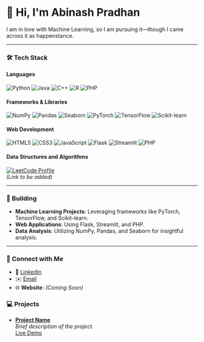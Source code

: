 # 👋 Hi, I'm Abinash Pradhan  

I am in love with Machine Learning, so I am pursuing it—though I came across it as happenstance.

---

### 🛠 Tech Stack

#### **Languages**
![Python](https://img.shields.io/badge/-Python-3776AB?logo=python&logoColor=white&style=flat)
![Java](https://img.shields.io/badge/-Java-007396?logo=java&logoColor=white&style=flat)
![C++](https://img.shields.io/badge/-C++-00599C?logo=cplusplus&logoColor=white&style=flat)
![R](https://img.shields.io/badge/-R-276DC3?logo=r&logoColor=white&style=flat)
![PHP](https://img.shields.io/badge/-PHP-777BB4?logo=php&logoColor=white&style=flat)

#### **Frameworks & Libraries**
![NumPy](https://img.shields.io/badge/-NumPy-013243?logo=numpy&logoColor=white&style=flat)
![Pandas](https://img.shields.io/badge/-Pandas-150458?logo=pandas&logoColor=white&style=flat)
![Seaborn](https://img.shields.io/badge/-Seaborn-3776AB?logoColor=white&style=flat)
![PyTorch](https://img.shields.io/badge/-PyTorch-EE4C2C?logo=pytorch&logoColor=white&style=flat)
![TensorFlow](https://img.shields.io/badge/-TensorFlow-FF6F00?logo=tensorflow&logoColor=white&style=flat)
![Scikit-learn](https://img.shields.io/badge/-Scikit%20Learn-F7931E?logo=scikitlearn&logoColor=white&style=flat)

#### **Web Development**
![HTML5](https://img.shields.io/badge/-HTML5-E34F26?logo=html5&logoColor=white&style=flat)
![CSS3](https://img.shields.io/badge/-CSS3-1572B6?logo=css3&logoColor=white&style=flat)
![JavaScript](https://img.shields.io/badge/-JavaScript-F7DF1E?logo=javascript&logoColor=black&style=flat)
![Flask](https://img.shields.io/badge/-Flask-000000?logo=flask&logoColor=white&style=flat)
![Streamlit](https://img.shields.io/badge/-Streamlit-FF4B4B?logo=streamlit&logoColor=white&style=flat)
![PHP](https://img.shields.io/badge/-PHP-777BB4?logo=php&logoColor=white&style=flat)

#### **Data Structures and Algorithms**
[![LeetCode Profile](https://img.shields.io/badge/-LeetCode-FFA116?logo=leetcode&logoColor=black&style=flat)](#)  
*(Link to be added)*

---

### 🌟 Building
- **Machine Learning Projects**: Leveraging frameworks like PyTorch, TensorFlow, and Scikit-learn.
- **Web Applications**: Using Flask, Streamlit, and PHP.
- **Data Analysis**: Utilizing NumPy, Pandas, and Seaborn for insightful analysis.

---

### 🤝 Connect with Me
- 💼 [LinkedIn](https://in.linkedin.com/in/abinash-pradhan-a42157297)
- ✉️ [Email](mailto:teamap13@gmail.com)
- 🌐 **Website**: *(Coming Soon)*


### 💻 Projects

- **[Project Name](source-code-link)**  
  *Brief description of the project.*  
  [Live Demo](live-link)
